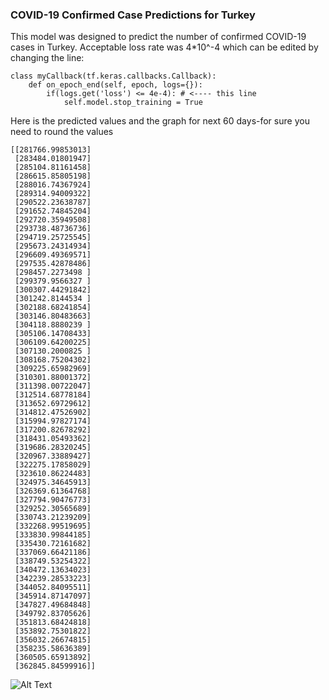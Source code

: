 ### COVID-19 Confirmed Case Predictions for Turkey

This model was designed to predict the number of confirmed COVID-19 cases in Turkey. Acceptable loss rate was 4*10^-4 which can be edited by changing the line:
```
class myCallback(tf.keras.callbacks.Callback):
    def on_epoch_end(self, epoch, logs={}):
        if(logs.get('loss') <= 4e-4): # <---- this line
            self.model.stop_training = True

```

Here is the predicted values and the graph for next 60 days-for sure you need to round the values

```
[[281766.99853013]
 [283484.01801947]
 [285104.81161458]
 [286615.85805198]
 [288016.74367924]
 [289314.94009322]
 [290522.23638787]
 [291652.74845204]
 [292720.35949508]
 [293738.48736736]
 [294719.25725545]
 [295673.24314934]
 [296609.49369571]
 [297535.42878486]
 [298457.2273498 ]
 [299379.9566327 ]
 [300307.44291842]
 [301242.8144534 ]
 [302188.68241854]
 [303146.80483663]
 [304118.8880239 ]
 [305106.14708433]
 [306109.64200225]
 [307130.2000825 ]
 [308168.75204302]
 [309225.65982969]
 [310301.88001372]
 [311398.00722047]
 [312514.68778184]
 [313652.69729612]
 [314812.47526902]
 [315994.97827174]
 [317200.82678292]
 [318431.05493362]
 [319686.28320245]
 [320967.33889427]
 [322275.17858029]
 [323610.86224483]
 [324975.34645913]
 [326369.61364768]
 [327794.90476773]
 [329252.30565689]
 [330743.21239209]
 [332268.99519695]
 [333830.99844185]
 [335430.72161682]
 [337069.66421186]
 [338749.53254322]
 [340472.13634023]
 [342239.28533223]
 [344052.84095511]
 [345914.87147097]
 [347827.49684848]
 [349792.83705626]
 [351813.68424818]
 [353892.75301822]
 [356032.26674815]
 [358235.58636389]
 [360505.65913892]
 [362845.84599916]]
 ```
 ![Alt Text](https://i.hizliresim.com/7amtgC.png)